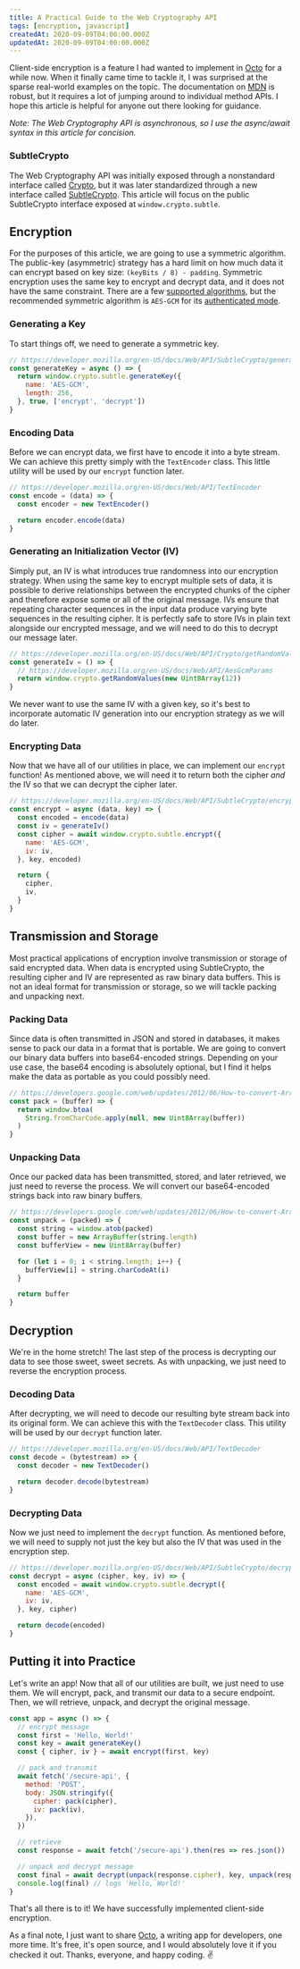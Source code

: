 ```yaml
---
title: A Practical Guide to the Web Cryptography API
tags: [encryption, javascript]
createdAt: 2020-09-09T04:00:00.000Z
updatedAt: 2020-09-09T04:00:00.000Z
---
```


Client-side encryption is a feature I had wanted to implement in [Octo](https://octo.app) for a while now. When it finally came time to tackle it, I was surprised at the sparse real-world examples on the topic. The documentation on [MDN](https://developer.mozilla.org/en-US/) is robust, but it requires a lot of jumping around to individual method APIs. I hope this article is helpful for anyone out there looking for guidance.

*Note: The Web Cryptography API is asynchronous, so I use the async/await syntax in this article for concision.*

<!-- more -->

### SubtleCrypto

The Web Cryptography API was initially exposed through a nonstandard interface called [Crypto](https://developer.mozilla.org/en-US/docs/Web/API/Crypto), but it was later standardized through a new interface called [SubtleCrypto](https://developer.mozilla.org/en-US/docs/Web/API/SubtleCrypto). This article will focus on the public SubtleCrypto interface exposed at `window.crypto.subtle`.

## Encryption

For the purposes of this article, we are going to use a symmetric algorithm. The public-key (asymmetric) strategy has a hard limit on how much data it can encrypt based on key size: `(keyBits / 8) - padding`. Symmetric encryption uses the same key to encrypt and decrypt data, and it does not have the same constraint. There are a few [supported algorithms](https://developer.mozilla.org/en-US/docs/Web/API/SubtleCrypto/encrypt#Supported_algorithms), but the recommended symmetric algorithm is `AES-GCM` for its [authenticated mode](https://en.wikipedia.org/wiki/Authenticated_encryption).

### Generating a Key

To start things off, we need to generate a symmetric key.

```js
// https://developer.mozilla.org/en-US/docs/Web/API/SubtleCrypto/generateKey
const generateKey = async () => {
  return window.crypto.subtle.generateKey({
    name: 'AES-GCM',
    length: 256,
  }, true, ['encrypt', 'decrypt'])
}
```

### Encoding Data

Before we can encrypt data, we first have to encode it into a byte stream. We can achieve this pretty simply with the `TextEncoder` class. This little utility will be used by our `encrypt` function later.

```js
// https://developer.mozilla.org/en-US/docs/Web/API/TextEncoder
const encode = (data) => {
  const encoder = new TextEncoder()

  return encoder.encode(data)
}
```

### Generating an Initialization Vector (IV)

Simply put, an IV is what introduces true randomness into our encryption strategy. When using the same key to encrypt multiple sets of data, it is possible to derive relationships between the encrypted chunks of the cipher and therefore expose some or all of the original message. IVs ensure that repeating character sequences in the input data produce varying byte sequences in the resulting cipher. It is perfectly safe to store IVs in plain text alongside our encrypted message, and we will need to do this to decrypt our message later.

```js
// https://developer.mozilla.org/en-US/docs/Web/API/Crypto/getRandomValues
const generateIv = () => {
  // https://developer.mozilla.org/en-US/docs/Web/API/AesGcmParams
  return window.crypto.getRandomValues(new Uint8Array(12))
}
```

We never want to use the same IV with a given key, so it's best to incorporate automatic IV generation into our encryption strategy as we will do later.

### Encrypting Data

Now that we have all of our utilities in place, we can implement our `encrypt` function! As mentioned above, we will need it to return both the cipher _and_ the IV so that we can decrypt the cipher later.

```js
// https://developer.mozilla.org/en-US/docs/Web/API/SubtleCrypto/encrypt
const encrypt = async (data, key) => {
  const encoded = encode(data)
  const iv = generateIv()
  const cipher = await window.crypto.subtle.encrypt({
    name: 'AES-GCM',
    iv: iv,
  }, key, encoded)

  return {
    cipher,
    iv,
  }
}
```

## Transmission and Storage

Most practical applications of encryption involve transmission or storage of said encrypted data. When data is encrypted using SubtleCrypto, the resulting cipher and IV are represented as raw binary data buffers. This is not an ideal format for transmission or storage, so we will tackle packing and unpacking next.

### Packing Data

Since data is often transmitted in JSON and stored in databases, it makes sense to pack our data in a format that is portable. We are going to convert our binary data buffers into base64-encoded strings. Depending on your use case, the base64 encoding is absolutely optional, but I find it helps make the data as portable as you could possibly need.

```js
// https://developers.google.com/web/updates/2012/06/How-to-convert-ArrayBuffer-to-and-from-String
const pack = (buffer) => {
  return window.btoa(
    String.fromCharCode.apply(null, new Uint8Array(buffer))
  )
}
```

### Unpacking Data

Once our packed data has been transmitted, stored, and later retrieved, we just need to reverse the process. We will convert our base64-encoded strings back into raw binary buffers.

```js
// https://developers.google.com/web/updates/2012/06/How-to-convert-ArrayBuffer-to-and-from-String
const unpack = (packed) => {
  const string = window.atob(packed)
  const buffer = new ArrayBuffer(string.length)
  const bufferView = new Uint8Array(buffer)

  for (let i = 0; i < string.length; i++) {
    bufferView[i] = string.charCodeAt(i)
  }

  return buffer
}
```

## Decryption

We're in the home stretch! The last step of the process is decrypting our data to see those sweet, sweet secrets. As with unpacking, we just need to reverse the encryption process.

### Decoding Data

After decrypting, we will need to decode our resulting byte stream back into its original form. We can achieve this with the `TextDecoder` class. This utility will be used by our `decrypt` function later.

```js
// https://developer.mozilla.org/en-US/docs/Web/API/TextDecoder
const decode = (bytestream) => {
  const decoder = new TextDecoder()

  return decoder.decode(bytestream)
}
```

### Decrypting Data

Now we just need to implement the `decrypt` function. As mentioned before, we will need to supply not just the key but also the IV that was used in the encryption step.

```js
// https://developer.mozilla.org/en-US/docs/Web/API/SubtleCrypto/decrypt
const decrypt = async (cipher, key, iv) => {
  const encoded = await window.crypto.subtle.decrypt({
    name: 'AES-GCM',
    iv: iv,
  }, key, cipher)

  return decode(encoded)
}
```

## Putting it into Practice

Let's write an app! Now that all of our utilities are built, we just need to use them. We will encrypt, pack, and transmit our data to a secure endpoint. Then, we will retrieve, unpack, and decrypt the original message.

```js
const app = async () => {
  // encrypt message
  const first = 'Hello, World!'
  const key = await generateKey()
  const { cipher, iv } = await encrypt(first, key)

  // pack and transmit
  await fetch('/secure-api', {
    method: 'POST',
    body: JSON.stringify({
      cipher: pack(cipher),
      iv: pack(iv),
    }),
  })

  // retrieve
  const response = await fetch('/secure-api').then(res => res.json())

  // unpack and decrypt message
  const final = await decrypt(unpack(response.cipher), key, unpack(response.iv))
  console.log(final) // logs 'Hello, World!'
}
```

That's all there is to it! We have successfully implemented client-side encryption.

As a final note, I just want to share [Octo](https://octo.app), a writing app for developers, one more time. It's free, it's open source, and I would absolutely love it if you checked it out. Thanks, everyone, and happy coding. ✌️
